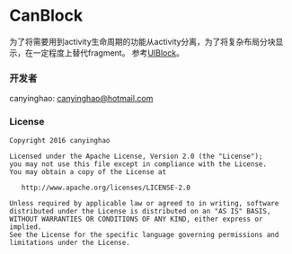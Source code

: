 # CanBlock
为了将需要用到activity生命周期的功能从activity分离，为了将复杂布局分块显示，在一定程度上替代fragment。
参考[UIBlock](https://github.com/tianzhijiexian/UIBlock)。







### 开发者


canyinghao: <canyinghao@hotmail.com>  


### License

    Copyright 2016 canyinghao

    Licensed under the Apache License, Version 2.0 (the "License");
    you may not use this file except in compliance with the License.
    You may obtain a copy of the License at

       http://www.apache.org/licenses/LICENSE-2.0

    Unless required by applicable law or agreed to in writing, software
    distributed under the License is distributed on an "AS IS" BASIS,
    WITHOUT WARRANTIES OR CONDITIONS OF ANY KIND, either express or implied.
    See the License for the specific language governing permissions and
    limitations under the License.
